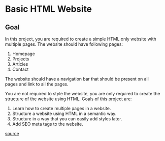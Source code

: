 # Basic HTML Website

## Goal
In this project, you are required to create a simple HTML only website with multiple pages. The website should have following pages:

1. Homepage
2. Projects
3. Articles
4. Contact

The website should have a navigation bar that should be present on all pages and link to all the pages.

You are not required to style the website, you are only required to create the structure of the website using HTML. Goals of this project are:

1. Learn how to create multiple pages in a website.
2. Structure a website using HTML in a semantic way.
3. Structure in a way that you can easily add styles later.
4. Add SEO meta tags to the website.

[source](https://roadmap.sh/projects/basic-html-website)
